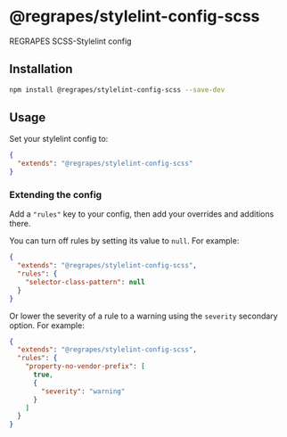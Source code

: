 # @regrapes/stylelint-config-scss

REGRAPES SCSS-Stylelint config

## Installation

```bash
npm install @regrapes/stylelint-config-scss --save-dev
```

## Usage

Set your stylelint config to:

```json
{
  "extends": "@regrapes/stylelint-config-scss"
}
```

### Extending the config

Add a `"rules"` key to your config, then add your overrides and additions there.

You can turn off rules by setting its value to `null`. For example:

```json
{
  "extends": "@regrapes/stylelint-config-scss",
  "rules": {
    "selector-class-pattern": null
  }
}
```

Or lower the severity of a rule to a warning using the `severity` secondary option. For example:

```json
{
  "extends": "@regrapes/stylelint-config-scss",
  "rules": {
    "property-no-vendor-prefix": [
      true,
      {
        "severity": "warning"
      }
    ]
  }
}
```